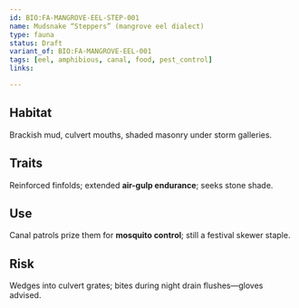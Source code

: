```yaml
---
id: BIO:FA-MANGROVE-EEL-STEP-001
name: Mudsnake “Steppers” (mangrove eel dialect)
type: fauna
status: Draft
variant_of: BIO:FA-MANGROVE-EEL-001
tags: [eel, amphibious, canal, food, pest_control]
links:

---
```


## Habitat
Brackish mud, culvert mouths, shaded masonry under storm galleries.

## Traits
Reinforced finfolds; extended **air-gulp endurance**; seeks stone shade.

## Use
Canal patrols prize them for **mosquito control**; still a festival skewer staple.

## Risk
Wedges into culvert grates; bites during night drain flushes—gloves advised.

